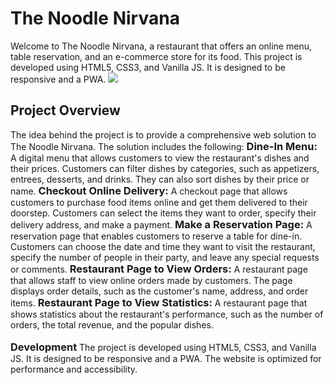 <h1> 
The Noodle Nirvana
</h1>
Welcome to The Noodle Nirvana, a restaurant that offers an online menu, table reservation, and an e-commerce store for its food. This project is developed using HTML5, CSS3, and Vanilla JS. It is designed to be responsive and a PWA.

<image src="https://github.com/aryankeluskar/The-Noodle-Nirvana/blob/master/image.png?raw=true">

<h2>
Project Overview
</h2>
The idea behind the project is to provide a comprehensive web solution to The Noodle Nirvana. The solution includes the following:

<h3 style="display: inline"> Dine-In Menu: </h3> A digital menu that allows customers to view the restaurant's dishes and their prices. Customers can filter dishes by categories, such as appetizers, entrees, desserts, and drinks. They can also sort dishes by their price or name.

<h3 style="display: inline">Checkout Online Delivery: </h3> A checkout page that allows customers to purchase food items online and get them delivered to their doorstep. Customers can select the items they want to order, specify their delivery address, and make a payment.

<h3 style="display: inline">Make a Reservation Page: </h3> A reservation page that enables customers to reserve a table for dine-in. Customers can choose the date and time they want to visit the restaurant, specify the number of people in their party, and leave any special requests or comments.

<h3 style="display: inline">Restaurant Page to View Orders: </h3> A restaurant page that allows staff to view online orders made by customers. The page displays order details, such as the customer's name, address, and order items.

<h3 style="display: inline"> Restaurant Page to View Statistics: </h3> A restaurant page that shows statistics about the restaurant's performance, such as the number of orders, the total revenue, and the popular dishes.

<br>
<br>

<h3 style="display: inline">
Development
</h3>
The project is developed using HTML5, CSS3, and Vanilla JS. It is designed to be responsive and a PWA. The website is optimized for performance and accessibility.
